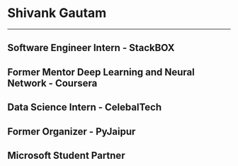 # Shivank Gautam
-----
## Software Engineer Intern - **StackBOX**
## Former Mentor Deep Learning and Neural Network - **Coursera**
## Data Science Intern - **CelebalTech**
## Former Organizer - **PyJaipur**
## Microsoft Student Partner
